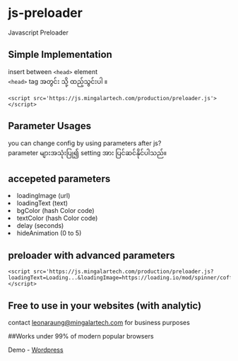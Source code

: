 # js-preloader
Javascript Preloader

## Simple Implementation
insert between ```<head>``` element<br/>
```<head>``` tag အတွင်း သို့ ထည့်သွင်းပါ ။
  
```
<script src='https://js.mingalartech.com/production/preloader.js'></script>
```
  
## Parameter Usages
you can change config by using parameters after js?<br/>
parameter များအသုံးပြု၍ setting အား ပြင်ဆင်နိုင်ပါသည်။

## accepeted parameters 

<li>loadingImage (url)</li>
<li>loadingText (text)</li>
<li>bgColor (hash Color code)</li>
<li>textColor (hash Color code)</li>
<li>delay (seconds)</li>
<li>hideAnimation (0 to 5)</li>

## preloader with advanced parameters 
```
<script src='https://js.mingalartech.com/production/preloader.js?loadingText=Loading...&loadingImage=https://loading.io/mod/spinner/coffee/index.svg&bgColor=#25686B&textColor=white&delay=3&hideAnimation=5'></script>
```

## Free to use in your websites (with analytic)
contact leonaraung@mingalartech.com for business purposes

##Works under 99% of modern popular browsers

Demo - [Wordpress](https://bbn112.blogspot.com/p/document.html)
